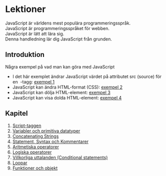 # Lektioner

JavaScript är världens mest populära programmeringsspråk.  
JavaScript är programmeringsspråket för webben.  
JavaScript är lätt att lära sig.  
Denna handledning lär dig JavaScript från grunden.

## Introduktion

Några exempel på vad man kan göra med JavaScript

- I det här exemplet ändrar JavaScript värdet på attributet src (source) för en <img>
  -tagg: [exempel 1](script_tag/exempel/exempel1.html)
- JavaScript kan ändra HTML-format (CSS): [exempel 2](script_tag/exempel/exempel2.html)
- JavaScript kan dölja HTML-element: [exempel 3](script_tag/exempel/exempel3.html)
- JavaScript kan visa dolda HTML-element: [exempel 4](script_tag/exempel/exempel4.html)

## Kapitel

1. [Script-taggen](script_tag)
2. [Variabler och primitiva datatyper](variabler_och_datatyper)
3. [Concatenating Strings](concatenating_strings)
4. [Statement, Syntax och Kommentarer](statement_syntax_comments)
5. [Aritmetiska operatorer](aritmetiska_operatorer)
6. [Logiska operatorer](logical_operators)
7. [Villkorliga uttalanden (Conditional statements)](conditional_statements)
8. [Loopar](loops)
9. [Funktioner och objekt](functions_and_objects)
